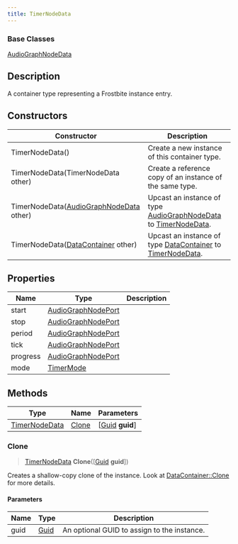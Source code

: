 ```yaml
---
title: TimerNodeData
---
```

### Base Classes

[AudioGraphNodeData](AudioGraphNodeData)

## Description

A container type representing a Frostbite instance entry.

## Constructors

| Constructor                                                              | Description                                                                                                       |
| ------------------------------------------------------------------------ | ----------------------------------------------------------------------------------------------------------------- |
| TimerNodeData()                                                          | Create a new instance of this container type.                                                                     |
| TimerNodeData(TimerNodeData other)                                       | Create a reference copy of an instance of the same type.                                                          |
| TimerNodeData([AudioGraphNodeData](AudioGraphNodeData) other)            | Upcast an instance of type [AudioGraphNodeData](AudioGraphNodeData) to [TimerNodeData](TimerNodeData).            |
| TimerNodeData([DataContainer](/vext/ref/shared/class/datacontainer) other) | Upcast an instance of type [DataContainer](/vext/ref/shared/class/datacontainer) to [TimerNodeData](TimerNodeData). |

## Properties

| Name     | Type                                     | Description |
| -------- | ---------------------------------------- | ----------- |
| start    | [AudioGraphNodePort](AudioGraphNodePort) |             |
| stop     | [AudioGraphNodePort](AudioGraphNodePort) |             |
| period   | [AudioGraphNodePort](AudioGraphNodePort) |             |
| tick     | [AudioGraphNodePort](AudioGraphNodePort) |             |
| progress | [AudioGraphNodePort](AudioGraphNodePort) |             |
| mode     | [TimerMode](TimerMode)                   |             |

## Methods

| Type                           | Name            | Parameters                                     |
| ------------------------------ | --------------- | ---------------------------------------------- |
| [TimerNodeData](TimerNodeData) | [Clone](#clone) | \[[Guid](/vext/ref/shared/class/guid) **guid**\] |

### Clone

> [TimerNodeData](TimerNodeData) **Clone**(\[[Guid](/vext/ref/shared/class/guid) **guid**\])

Creates a shallow-copy clone of the instance. Look at [DataContainer::Clone](/vext/ref/shared/class/datacontainer#clone) for more details.

#### Parameters

| Name | Type         | Description                                 |
| ---- | ------------ | ------------------------------------------- |
| guid | [Guid](Guid) | An optional GUID to assign to the instance. |
